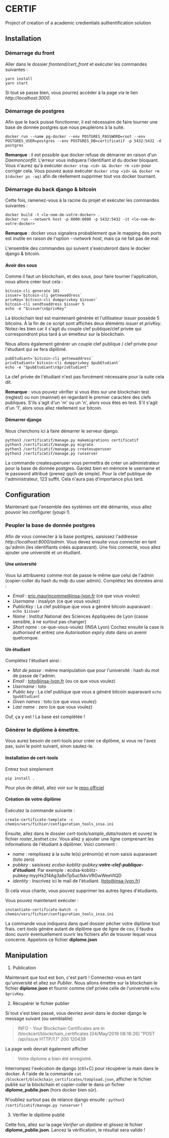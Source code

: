 # CERTIF
Project of creation of a academic credientials authentification solution

## Installation

### Démarrage du front

Aller dans le dossier *frontend/cert_front* et exécuter les commandes suivantes :
```
yarn install
yarn start
```

Si tout se passe bien, vous pourrez accéder à la page via le lien *http://localhost:3000*.

### Démarrage de postgres

Afin que le back puisse fonctionner, il est nécessaire de faire tourner une base de donnée postgres que nous peuplerons à la suite.

```
docker run --name pg-docker --env POSTGRES_PASSWORD=root --env POSTGRES_USER=postgres --env POSTGRES_DB=certificatif -p 5432:5432 -d postgres
```

**Remarque** : il est possible que docker refuse de démarrer en raison d'un _Daemonconflit_. L'erreur vous indiquera l'identifiant _id_ du docker bloquant. Vous n'aurez qu'à exécuter ```docker stop <id> && docker rm <id>``` pour corriger cela. Vous pouvez aussi exécuter ```docker stop <id> && docker rm $(docker ps -aq)``` afin de réellement supprimer tout vos docker tournant.

### Démarrage du back django & bitcoin

Cette fois, ramenez-vous à la racine du projet et exécuter les commandes suivantes :

```
docker build -t <le-nom-de-votre-docker> .
docker run --network host -p 8000:8000 -p 5432:5432 -it <le-nom-de-votre-docker>
```

**Remarque** : docker vous signalera probablement que le mapping des ports est inutile en raison de l'option _--network host_, mais ça ne fait pas de mal.

L'ensemble des commandes qui suivent s'exécuteront dans le docker django & bitcoin.

#### Avoir des sous

Comme il faut un blockchain, et des sous, pour faire tourner l'application, nous allons créer tout cela :

```
bitcoin-cli generate 101
issuer=`bitcoin-cli getnewaddress`
privKey=`bitcoin-cli dumpprivkey $issuer`
bitcoin-cli sendtoaddress $issuer 5
echo -e "$issuer\n$privKey"
```

La blockchain test est maintenant générée et l'utilisateur _issuer_ possède 5 bitcoins. À la fin de ce script sont affichés deux éléménts _issuer_ et _privKey_. Notez-les bien car il s'agit du couple clef publique/clef privée qui correspondront plus tard à un émetteur sur la blockchain.

Nous allons également générer un couple clef publique / clef privée pour l'étudiant qui se fera diplômé.
```
pubEtudiant=`bitcoin-cli getnewaddress`
privEtudiant=`bitcoin-cli dumpprivkey $pubEtudiant`
echo -e "$pubEtudiant\n$privEtudiant"
```

La clef privée de l'étudiant n'est pas forcément nécessaire pour la suite cela dit.

**Remarque** : vous pouvez vérifier si vous êtes sur une blockchain test (regtest) ou non (mainnet) en regardant le premier caractère des clefs publiques. S'ils s'agit d'un 'm' ou un 'n', alors vous êtes en test. S'il s'agit d'un '1', alors vous allez réellement sur bitcoin.

#### Démarrer django

Nous cherchons ici à faire démarrer le serveur django.

```
python3 /certificatif/manage.py makemigrations certificatif
python3 /certificatif/manage.py migrate
python3 /certificatif/manage.py createsuperuser
python3 /certificatif/manage.py runserver
```

La commande createsuperuser vous permettra de créer un administrateur pour la base de donnée postgres. Gardez bien en mémoire le username et le password attribué (prenez qqch de simple). Pour la clef publique de l'administrateur, 123 suffit. Cela n'aura pas d'importance plus tard.

## Configuration

Maintenant que l'ensemble des systèmes ont été démarrés, vous allez pouvoir les configurer (youpi !).

### Peupler la base de donnée postgres
Afin de vous connecter à la base postgres, saisissez l'addresse _http://localhost:8000/admin_. Vous devez ensuite vous connecter en tant qu'admin (les identifiants créés auparavant).
Une fois connecté, vous allez ajouter une université et un étudiant.
#### Une université
 Vous lui attribuerez comme mot de passe le même que celui de l'admin (copier-coller du hash du mdp du user admin). Complétez les données ainsi :
+ _Email_ : eric.maurincomme@insa-lyon.fr (ce que vous voulez)
+ _Username_ : insalyon (ce que vous voulez)
+ _PublicKey_ : La clef publique que vous a généré bitcoin auparavant : ``` echo $issuer```
+ _Name_ : Institut National des Sciences Appliquées de Lyon (casse sensible, à ne surtout pas changer)
+ _Short name_ : ce-que-vous-voulez (INSA Lyon)
Cochez ensuite la case _Is authorised_ et entrez une _Autorisation expiry date_ dans un avenir quelconque.

#### Un étudiant
Complétez l'étudiant ainsi :
+ _Mot de passe_ : même manipulation que pour l'université : hash du mot de passe de l'admin.
+ _Email_ : toto@insa-lyon.fr (ou ce que vous voulez)
+ _Username_ : toto
+ _Public key_ : La clef publique que vous a généré bitcoin auparavant ```echo $pubEtudiant```
+ _Given names_ : toto (ce que vous voulez)
+ _Last name_ : zero (ce que vous voulez)

Ouf, ça y est ! La base est complétée !

### Générer le diplôme à émettre.

Vous aurez besoin de cert-tools pour créer ce diplôme, si vous ne l'avez pas, suivi le point suivant, sinon sautez-le.

#### Installation de cert-tools

Entrez tout simplement
```git clone https://github.com/blockchain-certificates/cert-tools.git && cd cert-tools
pip install .
```
Pour plus de détail, allez voir sur le [repo officiel](https://github.com/blockchain-certificates/cert-tools.git)

#### Création de votre diplôme

Exécutez la commande suivante :
```
create-certificate-template -c chemin/vers/fichier/configuration_tools_insa.ini
```

Ensuite, allez dans le dossier *cert-tools/sample_data/rosters* et ouvrez le fichier *roster_testnet.csv*. Vous allez y ajouter une ligne comprenant les informations de l'étudiant à diplômer. Voici comment :
+ _name_ : remplissez à la suite le(s) prénom(s) et nom saisis auparavant (toto zero)
+ _pubkey_ : saisissez *ecdsa-koblitz-pubkey:**votre-clef-publique-d'étudiant***. Par exemple : ecdsa-koblitz-pubkey:myyHx2f4Ag3a6xTp5ucfkkvVRGwWeeVtQD
+ _identity_ : Inscrivez ici le mail de l'étudiant. (toto@insa-lyon.fr)

Si cela vous chante, vous pouvez supprimer les autres lignes d'étudiants.

Vous pouvez maintenant exécuter :
```
instantiate-certificate-batch -c chemin/vers/fichier/configuration_tools_insa.ini
```
La commande vous indiquera dans quel dossier pêcher votre diplôme tout frais. cert-tools génére autant de diplôme que de ligne de csv, il faudra donc ouvrir éventuellement ouvrir les fichiers afin de trouver lequel vous concerne. Appelons ce fichier **diplome.json**

## Manipulation

1. Publication

Maintenant que tout est bon, c'est parti ! Connectez-vous en tant qu'université et allez sur *Publier*. Nous allons émettre sur la blockchain le fichier **diplome.json** et fournir comme clef privée celle de l'université ```echo $privKey```.

2. Récupérer le fichier publier

Si tout s'est bien passé, vous devriez avoir dans le docker django le message suivant (ou semblable)

> INFO - Your Blockchain Certificates are in /blockcert/blockchain_certificates
> [04/May/2019 08:16:26] "POST /api/issue HTTP/1.1" 200 120439

La page web devrait également afficher
> Votre diplome a bien été enregistré.

Interrompez l'exécution de django (ctrl+C) pour récupérer la main dans le docker. À l'aide de la commande ```cat /blockcert/blockchain_certificates/toUpload.json```, afficher le fichier publié sur la blockchain et copier-coller le dans un fichier **diplome_publie.json** (hors docker bien sûr).

N'oubliez surtout pas de relance django ensuite : ```python3 /certificatif/manage.py runserver``` !

3. Vérifier le diplôme publié

Cette fois, allez sur la page *Verifier un diplôme* et glissez le fichier **diplome_publie.json**. Lancez la vérification, le résultat sera valide !